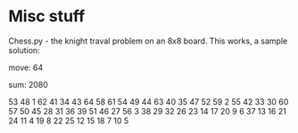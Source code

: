 # Misc stuff

Chess.py - the knight traval problem on an 8x8 board. 
This works, a sample solution:

move:  64

sum:  2080

53 48  1 62 41 34 43 64
58 61 54 49 44 63 40 35
47 52 59  2 55 42 33 30
60 57 50 45 28 31 36 39
51 46 27 56  3 38 29 32
26 23 14 17 20  9  6 37
13 16 21 24 11  4 19  8
22 25 12 15 18  7 10  5
